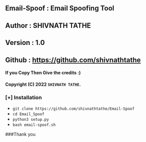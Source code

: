 ##   Email-Spoof 	: Email Spoofing Tool
##   Author 	: 	SHIVNATH TATHE 
##   Version 	: 	1.0
##   Github 	: 	https://github.com/shivnathtathe
#### If you Copy Then Give the credits :)
#### Copyright (C) 2022 `SHIVNATH TATHE`.


### [+] Installation

 - `git clone https://github.com/shivnathtathe/Email-Spoof`
 - `cd Email_Spoof`
 - `python3 setup.py`
 - `bash email-spoof.sh`

###Thank you
